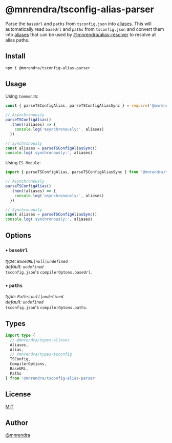 # @mnrendra/tsconfig-alias-parser
Parse the `baseUrl` and `paths` from `tsconfig.json` into [aliases](https://www.npmjs.com/package/@mnrendra/types-aliases). This will automatically read `baseUrl` and `paths` from `tsconfig.json` and convert them into [aliases](https://www.npmjs.com/package/@mnrendra/types-aliases) that can be used by [@mnrendra/alias-resolver](https://www.npmjs.com/package/@mnrendra/alias-resolver) to resolve all alias paths.

## Install
```bash
npm i @mnrendra/tsconfig-alias-parser
```

## Usage

Using `CommonJS`:
```javascript
const { parseTSConfigAlias, parseTSConfigAliasSync } = require('@mnrendra/tsconfig-alias-parser')

// Asynchronously
parseTSConfigAlias()
  .then((aliases) => {
    console.log('asynchronously:', aliases)
  })

// Synchronously
const aliases = parseTSConfigAliasSync()
console.log('synchronously:', aliases)
```

Using `ES Module`:
```javascript
import { parseTSConfigAlias, parseTSConfigAliasSync } from '@mnrendra/tsconfig-alias-parser'

// Asynchronously
parseTSConfigAlias()
  .then((aliases) => {
    console.log('asynchronously:', aliases)
  })

// Synchronously
const aliases = parseTSConfigAliasSync()
console.log('synchronously:', aliases)
```

## Options
### • `baseUrl`
*type: `BaseURL|null|undefined`*<br/>
*default: `undefined`*<br/>
`tsconfig.json`'s `compilerOptons.baseUrl`.
### • `paths`
*type: `Paths|null|undefined`*<br/>
*default: `undefined`*<br/>
`tsconfig.json`'s `compilerOptons.paths`.

## Types
```typescript
import type {
  // @mnrendra/types-aliases
  Aliases,
  Alias,
  // @mnrendra/types-tsconfig
  TSConfig,
  CompilerOptions,
  BaseURL,
  Paths
} from '@mnrendra/tsconfig-alias-parser'
```

## License
[MIT](https://github.com/mnrendra/tsconfig-alias-parser/blob/HEAD/LICENSE)

## Author
[@mnrendra](https://github.com/mnrendra)
